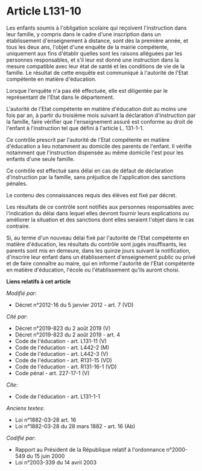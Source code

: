 # Article L131-10

Les enfants soumis à l'obligation scolaire qui reçoivent l'instruction dans leur famille, y compris dans le cadre d'une
inscription dans un établissement d'enseignement à distance, sont dès la première année, et tous les deux ans, l'objet d'une
enquête de la mairie compétente, uniquement aux fins d'établir quelles sont les raisons alléguées par les personnes
responsables, et s'il leur est donné une instruction dans la mesure compatible avec leur état de santé et les conditions de
vie de la famille. Le résultat de cette enquête est communiqué à l'autorité de l'Etat compétente en matière d'éducation.

Lorsque l'enquête n'a pas été effectuée, elle est diligentée par le représentant de l'Etat dans le département.

L'autorité de l'Etat compétente en matière d'éducation  doit au moins une fois par an, à partir du troisième mois suivant la
déclaration d'instruction par la famille, faire vérifier que l'enseignement assuré est conforme au droit de l'enfant à
l'instruction tel que défini à l'article L. 131-1-1.

Ce contrôle prescrit par l'autorité de l'Etat compétente en matière d'éducation  a lieu notamment au domicile des parents de
l'enfant. Il vérifie notamment que l'instruction dispensée au même domicile l'est pour les enfants d'une seule famille.

Ce contrôle est effectué sans délai en cas de défaut de déclaration d'instruction par la famille, sans préjudice de
l'application des sanctions pénales.

Le contenu des connaissances requis des élèves est fixé par décret.

Les résultats de ce contrôle sont notifiés aux personnes responsables avec l'indication du délai dans lequel elles devront
fournir leurs explications ou améliorer la situation et des sanctions dont elles seraient l'objet dans le cas contraire.

Si, au terme d'un nouveau délai fixé par l'autorité de l'Etat compétente en matière d'éducation, les résultats du contrôle
sont jugés insuffisants, les parents sont mis en demeure, dans les quinze jours suivant la notification, d'inscrire leur
enfant dans un établissement d'enseignement public ou privé et de faire connaître au maire, qui en informe l'autorité de
l'Etat compétente en matière d'éducation, l'école ou l'établissement qu'ils auront choisi.

**Liens relatifs à cet article**

_Modifié par_:

  - Décret n°2012-16 du 5 janvier 2012 - art. 7 (VD)

_Cité par_:

  - Décret n°2019-823 du 2 août 2019 (V)
  - Décret n°2019-823 du 2 août 2019 - art. 4
  - Code de l'éducation - art. L131-11 (V)
  - Code de l'éducation - art. L442-2 (M)
  - Code de l'éducation - art. L442-3 (V)
  - Code de l'éducation - art. R131-15 (VD)
  - Code de l'éducation - art. R131-16-1 (VD)
  - Code pénal - art. 227-17-1 (V)

_Cite_:

  - Code de l'éducation - art. L131-1-1

_Anciens textes_:

  - Loi n°1882-03-28 art. 16
  - Loi n°1882-03-28 du 28 mars 1882 - art. 16 (Ab)

_Codifié par_:

  - Rapport au Président de la République relatif à l'ordonnance n°2000-549 du 15 juin 2000
  - Loi n°2003-339 du 14 avril 2003
